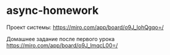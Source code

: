 # async-homework

Проект системы:
https://miro.com/app/board/o9J_lohQgqo=/

Домашнее задание после первого урока
https://miro.com/app/board/o9J_lmqcL00=/
